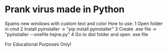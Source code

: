 # Prank virus made in Python #
Spams new windows with custom text and color
How to use: 
1 Open folder in cmd
2 Install pyinstaller -> "pip install pyinstaller"
3 Create .exe file -> "pyinstaller --onefile hejne.py"
4 Go to dist folder and open .exe file



For Educational Purposes Only!
